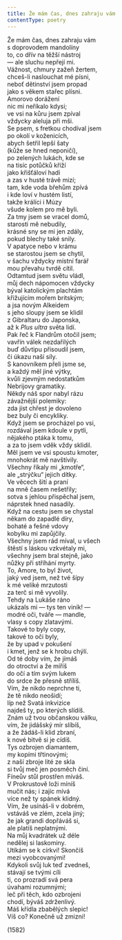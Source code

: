 ```yaml
---
title: Že mám čas, dnes zahraju vám
contentType: poetry
---
```


<section>

Že mám čas, dnes zahraju vám  
s doprovodem mandolíny  
to, co dřív na těžší nástroj  
— ale sluchu nepřejí mi.  
Vážnost, chmury zažeň žertem,  
chceš-li naslouchat mé písni,  
neboť dětinství jsem propad  
jako s věkem stařec plísni.  
Amorovo dorážení  
nic mi neříkalo kdysi;  
ve vsi na kůru jsem zpíval  
vždycky aleluja při mši.  
Se psem, s fretkou chodíval jsem  
po okolí v koženicích,  
abych šetřil lepší šaty  
(kůže se hned neponičí),  
po zelených lukách, kde se  
na tisíc potůčků kříží  
jako křišťáloví hadi  
a zas v husté trávě mizí;  
tam, kde voda břehům zpívá  
i kde loví v hustém listí,  
takže králíci i Múzy  
všude kolem pro mě byli.  
Za tmy jsem se vracel domů,  
starosti mě nebudily,  
krásné sny se mi jen zdály,  
pokud blechy také snily.  
V apatyce nebo v krámu  
se starostou jsem se chytil,  
v šachu vždycky místní farář  
mou převahu tvrdě cítil.  
Odtamtud jsem světu vládl,  
můj dech nápomocen vždycky  
býval katolickým plachtám  
křižujícím mořem britským;  
a jsa novým Alkeidem  
s jeho sloupy jsem se klidil  
z Gibraltaru do Japonska,  
až k _Plus ultra_ světa lidí.  
Pak řeč k Flandrům otočil jsem;  
vavřín válek nezdařilých  
buď důvtipu přisoudil jsem,  
či úkazu naší síly.  
S kanovníkem přeli jsme se,  
a každý měl jiné výtky,  
kvůli zjevným nedostatkům  
Nebrijovy gramatiky.  
Někdy náš spor nabyl rázu  
závažnější polemiky:  
zda jíst chřest je dovoleno  
bez buly či encykliky.  
Když jsem se procházel po vsi,  
rozdával jsem kdoule v pytli,  
nějakého ptáka k tomu,  
a za to jsem vděk vždy sklidil.  
Měl jsem ve vsi spoustu kmoter,  
mnohokrát mě navštívily.  
Všechny říkaly mi „kmotře“,  
ale „strýčku“ jejich dítky.  
Ve věcech šití a praní  
na mně časem nešetřily;  
sotva s jehlou přispěchal jsem,  
náprstek hned nasadily.  
Když na cestu jsem se chystal  
někam do zapadlé díry,  
bohaté a fešné vdovy  
kobylku mi zapůjčily.  
Všechny jsem rád míval, u všech  
štěstí s láskou vzkvétaly mi,  
všechny jsem bral stejně, jako  
nůžky při stříhání myrty.  
To, Amore, to byl život,  
jaký ved jsem, než tvé šípy  
k mé veliké mrzutosti  
za terč si mě vyvolily.  
Tehdy na Lukáše ráno  
ukázals mi — tys ten viník! —  
modré oči, tváře — mandle,  
vlasy s copy zlatavými.  
Takové to byly copy,  
takové to oči byly,  
že by upad v pokušení  
i kmet, jenž se k hrobu chýlí.  
Od té doby vím, že jímáš  
do otroctví a že míříš  
do očí a tím svým lukem  
do srdce že přesně střílíš.  
Vím, že nikdo neprchne ti,  
že tě nikdo neošidí;  
líp než Svatá inkvizice  
najdeš ty, po kterých slídíš.  
Znám už tvou občanskou válku,  
vím, že jidášský mír slíbíš,  
a že žádáš-li klid zbraní,  
k nové bitvě si je cídíš.  
Tys ozbrojen diamantem,  
my kopími třtinovými;  
z naší zbroje lité ze skla  
si tvůj meč jen posměch činí.  
Fíneův stůl prostřen míváš.  
V Prokrustově loži míníš  
mučit nás; i zajíc mívá  
více než ty spánek klidný.  
Vím, že usínáš-li v dobrém,  
vstáváš ve zlém, zcela jiný;  
že jak grandi dopřáváš si,  
ale platíš neplatnými.  
Na můj kvadrátek už déle  
nedělej si laskominy.  
Utíkám se k církvi! Skončíš  
mezi vyobcovanými!  
Kdykoli svůj luk teď zvedneš,  
stávají se tvými cíli  
ti, co prozradí svá pera  
úvahami rozumnými;  
leč při těch, kdo ozbrojeni  
chodí, býváš zdrženlivý.  
Máš křídla zbabělých slepic!  
Víš co? Konečně už zmizni!

(1582)

</section>
